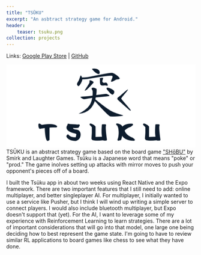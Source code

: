 ```yaml
---
title: "TSŪKU"
excerpt: "An asbtract strategy game for Android."
header:
    teaser: tsuku.png
collection: projects
---
```

Links: 
[Google Play Store](https://play.google.com/store/apps/details?id=io.ciaos.tsuku&hl=en_US) | 
[GitHub](https://github.com/ZackEberhart/tsuku)
<br>

![Tsuku logo](/images/logo3.png)
TSŪKU is an abstract strategy game based on the board game ["SHōBU"](https://www.smirkandlaughter.com/shobu) by Smirk and Laughter Games. Tsūku is a Japanese word that means "poke" or "prod." The game inolves setting up attacks with mirror moves to push your opponent's pieces off of a board.

I built the Tsüku app in about two weeks using React Native and the Expo framework. There are two important features that I still need to add: online multiplayer, and better singleplayer AI. For multiplayer, I initially wanted to use a service like Pusher, but I think I will wind up writing a simple server to connect players. I would also include bluetooth multiplayer, but Expo doesn't support that (yet). For the AI, I want to leverage some of my experience with Reinforcement Learning to learn strategies. There are a lot of important considerations that will go into that model, one large one being deciding how to best represent the game state. I'm going to have to review similar RL applications to board games like chess to see what they have done.